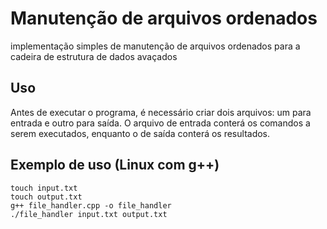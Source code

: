 # Manutenção de arquivos ordenados

implementação simples de manutenção de arquivos ordenados para a cadeira de estrutura de dados avaçados
    
## Uso
Antes de executar o programa, é necessário criar dois arquivos: um para entrada e outro para saída. O arquivo de entrada conterá os comandos a serem executados, enquanto o de saída conterá os resultados.

## Exemplo de uso (Linux com g++)
```
touch input.txt
touch output.txt
g++ file_handler.cpp -o file_handler
./file_handler input.txt output.txt
```
